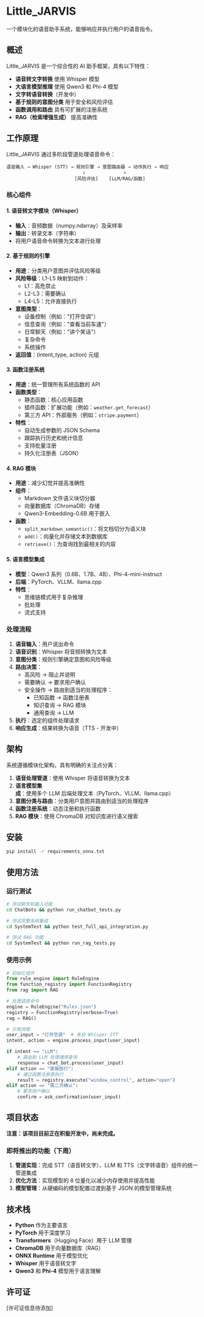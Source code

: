 # Little_JARVIS

一个模块化的语音助手系统，能够响应并执行用户的语音指令。

## 概述

Little_JARVIS 是一个综合性的 AI 助手框架，具有以下特性：
- **语音转文字转换** 使用 Whisper 模型
- **大语言模型推理** 使用 Qwen3 和 Phi-4 模型
- **文字转语音转换**（开发中）
- **基于规则的意图分类** 用于安全和风险评估
- **函数调用和路由** 具有可扩展的注册系统
- **RAG（检索增强生成）** 提高准确性

## 工作原理

Little_JARVIS 通过多阶段管道处理语音命令：

```
语音输入 → Whisper (STT) → 规则引擎 → 意图路由器 → 动作执行 → 响应
                            ↓              ↓
                         [风险评估]    [LLM/RAG/函数]
```

### 核心组件

#### 1. 语音转文字模块（Whisper）
- **输入**：音频数据（numpy.ndarray）及采样率
- **输出**：转录文本（字符串）
- 将用户语音命令转换为文本进行处理

#### 2. 基于规则的引擎
- **用途**：分类用户意图并评估风险等级
- **风险等级**：L1-L5 映射到动作：
  - L1：高危禁止
  - L2-L3：需要确认
  - L4-L5：允许直接执行
- **意图类型**：
  - 设备控制（例如："打开空调"）
  - 信息查询（例如："查看当前车速"）
  - 日常聊天（例如："讲个笑话"）
  - 复杂命令
  - 系统操作
- **返回值**：(intent_type, action) 元组

#### 3. 函数注册系统
- **用途**：统一管理所有系统函数的 API
- **函数类型**：
  - 静态函数：核心应用函数
  - 插件函数：扩展功能（例如：`weather.get_forecast`）
  - 第三方 API：外部服务（例如：`stripe.payment`）
- **特性**：
  - 自动生成参数的 JSON Schema
  - 跟踪执行历史和统计信息
  - 支持批量注册
  - 持久化注册表（JSON）

#### 4. RAG 模块
- **用途**：减少幻觉并提高准确性
- **组件**：
  - Markdown 文件语义块切分器
  - 向量数据库（ChromaDB）存储
  - Qwen3-Embedding-0.6B 用于嵌入
- **函数**：
  - `split_markdown_semantic()`：将文档切分为语义块
  - `add()`：向量化并存储文本到数据库
  - `retrieve()`：为查询找到最相关的内容

#### 5. 语言模型集成
- **模型**：Qwen3 系列（0.6B、1.7B、4B）、Phi-4-mini-instruct
- **后端**：PyTorch、VLLM、llama.cpp
- **特性**：
  - 思维链模式用于复杂推理
  - 批处理
  - 流式支持

### 处理流程

1. **语音输入**：用户说出命令
2. **语音识别**：Whisper 将音频转换为文本
3. **意图分类**：规则引擎确定意图和风险等级
4. **路由决策**：
   - 高风险 → 阻止并说明
   - 需要确认 → 要求用户确认
   - 安全操作 → 路由到适当的处理程序：
     - 已知函数 → 函数注册表
     - 知识查询 → RAG 模块
     - 通用查询 → LLM
5. **执行**：选定的组件处理请求
6. **响应生成**：结果转换为语音（TTS - 开发中）

## 架构

系统遵循模块化架构，具有明确的关注点分离：

1. **语音处理管道**：使用 Whisper 将语音转换为文本
2. **语言模型集成**：使用多个 LLM 后端处理文本（PyTorch、VLLM、llama.cpp）
3. **意图分类与路由**：分类用户意图并路由到适当的处理程序
4. **函数注册系统**：动态注册和执行函数
5. **RAG 模块**：使用 ChromaDB 对知识库进行语义搜索

## 安装

```bash
pip install -r requirements_onnx.txt
```

## 使用方法

### 运行测试
```bash
# 测试聊天机器人功能
cd ChatBots && python run_chatbot_tests.py

# 测试完整系统集成
cd SystemTest && python test_full_api_integration.py

# 测试 RAG 功能
cd SystemTest && python run_rag_tests.py
```

### 使用示例

```python
# 初始化组件
from rule_engine import RuleEngine
from function_registry import FunctionRegistry
from rag import RAG

# 处理语音命令
engine = RuleEngine("Rules.json")
registry = FunctionRegistry(verbose=True)
rag = RAG()

# 示例流程
user_input = "打开空调"  # 来自 Whisper STT
intent, action = engine.process_input(user_input)

if intent == "LLM":
    # 路由到 LLM 处理通用查询
    response = chat_bot.process(user_input)
elif action == "直接放行":
    # 通过函数注册表执行
    result = registry.execute("window_control", action="open")
elif action == "需二次确认":
    # 要求用户确认
    confirm = ask_confirmation(user_input)
```

## 项目状态

**注意：该项目目前正在积极开发中，尚未完成。**

### 即将推出的功能（下周）

1. **管道实现**：完成 STT（语音转文字）、LLM 和 TTS（文字转语音）组件的统一管道集成
2. **优化方法**：实现模型的 8 位量化以减少内存使用并提高性能
3. **模型管理**：从硬编码的模型配置过渡到基于 JSON 的模型管理系统

## 技术栈

- **Python** 作为主要语言
- **PyTorch** 用于深度学习
- **Transformers**（Hugging Face）用于 LLM 管理
- **ChromaDB** 用于向量数据库（RAG）
- **ONNX Runtime** 用于模型优化
- **Whisper** 用于语音转文字
- **Qwen3** 和 **Phi-4** 模型用于语言理解

## 许可证

[许可证信息待添加]